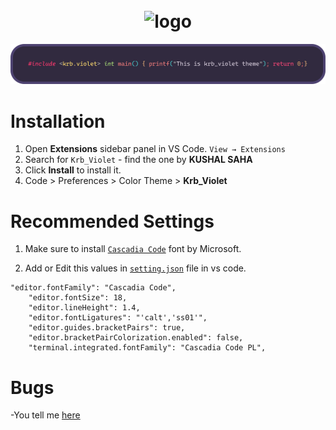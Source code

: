 <h1 align="center">
  <br>
    <img src="https://user-images.githubusercontent.com/99195543/177833085-5a4394ac-834b-40b7-9bec-296b544c39c1.png" alt="logo" width="150">
</h1>

![readme](readme.png)

# Installation

1. Open **Extensions** sidebar panel in VS Code. `View → Extensions`
2. Search for `Krb_Violet` - find the one by **KUSHAL SAHA**
3. Click **Install** to install it.
4. Code > Preferences > Color Theme > **Krb_Violet**

# Recommended Settings
1. Make sure to install [`Cascadia Code`](https://github.com/microsoft/cascadia-code) font by Microsoft.

2. Add or Edit this values in [`setting.json`](https://github.com/krbfx/images/blob/main/Untitled.png) file in vs code.
```
"editor.fontFamily": "Cascadia Code",
    "editor.fontSize": 18,
    "editor.lineHeight": 1.4,
    "editor.fontLigatures": "'calt','ss01'",
    "editor.guides.bracketPairs": true,
    "editor.bracketPairColorization.enabled": false,
    "terminal.integrated.fontFamily": "Cascadia Code PL",
```
# Bugs
-You tell me [here](https://github.com/krbfx/krbviolet/issues)

